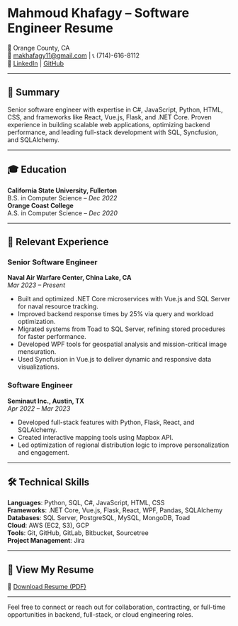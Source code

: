 # Mahmoud Khafagy – Software Engineer Resume

📍 Orange County, CA  
📧 makhafagy11@gmail.com | 📞 (714)-616-8112  
🔗 [LinkedIn](https://linkedin.com/in/YOUR-USERNAME) | [GitHub](https://github.com/YOUR-USERNAME)

---

## 🔹 Summary
Senior software engineer with expertise in C#, JavaScript, Python, HTML, CSS, and frameworks like React, Vue.js, Flask, and .NET Core. Proven experience in building scalable web applications, optimizing backend performance, and leading full-stack development with SQL, Syncfusion, and SQLAlchemy.

---

## 🎓 Education
**California State University, Fullerton**  
B.S. in Computer Science – *Dec 2022*  
**Orange Coast College**  
A.S. in Computer Science – *Dec 2020*

---

## 💼 Relevant Experience

### **Senior Software Engineer**  
**Naval Air Warfare Center, China Lake, CA**  
*Mar 2023 – Present*
- Built and optimized .NET Core microservices with Vue.js and SQL Server for naval resource tracking.
- Improved backend response times by 25% via query and workload optimization.
- Migrated systems from Toad to SQL Server, refining stored procedures for faster performance.
- Developed WPF tools for geospatial analysis and mission-critical image mensuration.
- Used Syncfusion in Vue.js to deliver dynamic and responsive data visualizations.

### **Software Engineer**  
**Seminaut Inc., Austin, TX**  
*Apr 2022 – Mar 2023*
- Developed full-stack features with Python, Flask, React, and SQLAlchemy.
- Created interactive mapping tools using Mapbox API.
- Led optimization of regional distribution logic to improve personalization and engagement.

---

## 🛠️ Technical Skills

**Languages**: Python, SQL, C#, JavaScript, HTML, CSS  
**Frameworks**: .NET Core, Vue.js, Flask, React, WPF, Pandas, SQLAlchemy  
**Databases**: SQL Server, PostgreSQL, MySQL, MongoDB, Toad  
**Cloud**: AWS (EC2, S3), GCP  
**Tools**: Git, GitHub, GitLab, Bitbucket, Sourcetree  
**Project Management**: Jira  

---

## 📄 View My Resume
📎 [Download Resume (PDF)](Mahmoud_Khafagy_Resume.pdf)

---

Feel free to connect or reach out for collaboration, contracting, or full-time opportunities in backend, full-stack, or cloud engineering roles.
